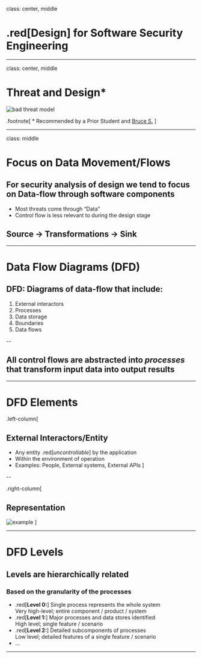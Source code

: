 class: center, middle
# .red[Design] for Software Security Engineering

---
class: center, middle
# Threat and Design\*

![bad threat model](http://imgs.xkcd.com/comics/authorization.png)

.footnote[
\* Recommended by a Prior Student and [Bruce S.](https://www.schneier.com/blog/archives/2013/04/xkcd_on_a_bad_t.html)
]

---
class: middle
# Focus on Data Movement/Flows

## For security analysis of design we tend to focus on Data-flow through software components
- Most threats come through “Data”
- Control flow is less relevant to during the design stage

## Source &#8594; Transformations &#8594; Sink

---

# Data Flow Diagrams (DFD)

## DFD: Diagrams of data-flow that include:
1. External interactors
1. Processes
1. Data storage
1. Boundaries
1. Data flows

--

## All control flows are abstracted into _processes_ that transform input data into output results

---

# DFD Elements

.left-column[
## External Interactors/Entity
- Any entity .red[_uncontrollable_] by the application
- Within the environment of operation
- Examples: People, External systems, External APIs
]

--

.right-column[
## Representation
![example](images/externalentity.svg)
]

---

# DFD Levels

## Levels are hierarchically related
### Based on the granularity of the processes
- .red[**Level 0:**] Single process represents the whole system  
Very high-level; entire component / product / system
- .red[**Level 1:**] Major processes and data stores identified   
High level; single feature / scenario
- .red[**Level 2:**] Detailed subcomponents of processes  
Low level; detailed features of a single feature / scenario
- ...

---
